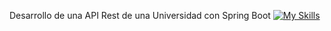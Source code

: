 Desarrollo de una API Rest de una Universidad con Spring Boot [![My Skills](https://skillicons.dev/icons?i=spring)](https://skillicons.dev)
